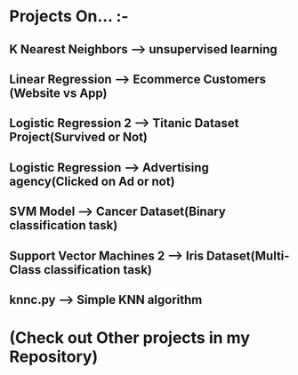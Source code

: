 # Projects On... :-
## K Nearest Neighbors --> unsupervised learning
## Linear Regression --> Ecommerce Customers (Website vs App)
## Logistic Regression 2 --> Titanic Dataset Project(Survived or Not)
## Logistic Regression --> Advertising agency(Clicked on Ad or not)  
## SVM Model --> Cancer Dataset(Binary classification task)
## Support Vector Machines 2 --> Iris Dataset(Multi-Class classification task)
## knnc.py --> Simple KNN algorithm
# (Check out Other projects in my Repository)
